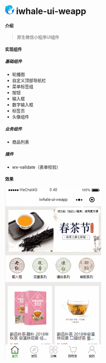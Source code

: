 # ![iwhale-logo](./images/iwhale-logo.png) iwhale-ui-weapp

#### 介绍

> 原生微信小程序UI组件

#### 实现组件

##### 基础组件

* 轮播图
* 自定义顶部导航栏
* 菜单标签组
* 按钮
* 输入框
* 数字输入框
* 标签页
* 头像组件

##### 业务组件
* 商品列表

##### 插件
* wx-validate（表单校验）

#### 效果

![iwhale-ui](./screenshot/iwhale-ui.gif)
